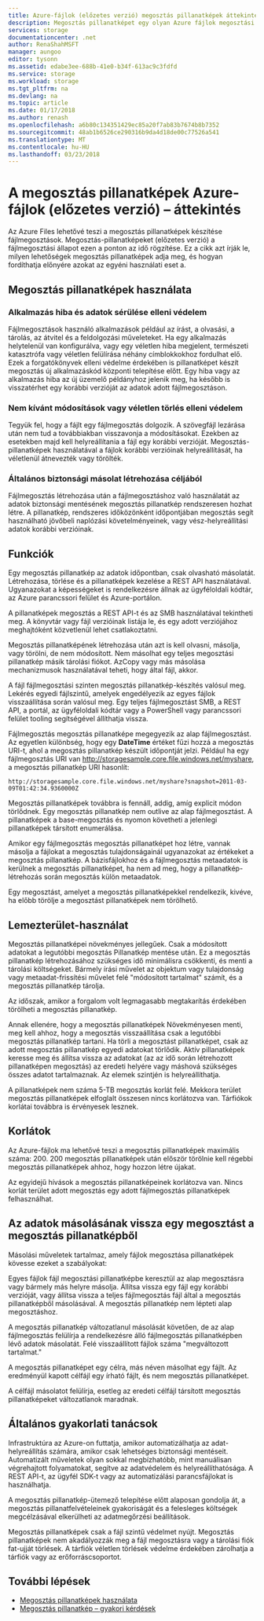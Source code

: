 ```yaml
---
title: Azure-fájlok (előzetes verzió) megosztás pillanatképek áttekintése |} Microsoft Docs
description: Megosztás pillanatképet egy olyan Azure fájlok megosztási konzolán kell elvégezni egy ideje, készítsen biztonsági másolatot a megosztást is csak olvasható verziója telepítve.
services: storage
documentationcenter: .net
author: RenaShahMSFT
manager: aungoo
editor: tysonn
ms.assetid: edabe3ee-688b-41e0-b34f-613ac9c3fdfd
ms.service: storage
ms.workload: storage
ms.tgt_pltfrm: na
ms.devlang: na
ms.topic: article
ms.date: 01/17/2018
ms.author: renash
ms.openlocfilehash: a6b80c134351429ec85a20f7ab83b7674b8b7352
ms.sourcegitcommit: 48ab1b6526ce290316b9da4d18de00c77526a541
ms.translationtype: MT
ms.contentlocale: hu-HU
ms.lasthandoff: 03/23/2018
---
```

# <a name="overview-of-share-snapshots-for-azure-files-preview"></a>A megosztás pillanatképek Azure-fájlok (előzetes verzió) – áttekintés
Az Azure Files lehetővé teszi a megosztás pillanatképek készítése fájlmegosztások. Megosztás-pillanatképeket (előzetes verzió) a fájlmegosztási állapot ezen a ponton az idő rögzítése. Ez a cikk azt írják le, milyen lehetőségek megosztás pillanatképek adja meg, és hogyan fordíthatja előnyére azokat az egyéni használati eset a.


## <a name="when-to-use-share-snapshots"></a>Megosztás pillanatképek használata

### <a name="protection-against-application-error-and-data-corruption"></a>Alkalmazás hiba és adatok sérülése elleni védelem

Fájlmegosztások használó alkalmazások például az írást, a olvasási, a tárolás, az átvitel és a feldolgozási műveleteket. Ha egy alkalmazás helytelenül van konfigurálva, vagy egy véletlen hiba megjelent, természeti katasztrófa vagy véletlen felülírása néhány címblokkokhoz fordulhat elő. Ezek a forgatókönyvek elleni védelme érdekében is pillanatképet készít megosztás új alkalmazáskód központi telepítése előtt. Egy hiba vagy az alkalmazás hiba az új üzemelő példányhoz jelenik meg, ha később is visszatérhet egy korábbi verzióját az adatok adott fájlmegosztáson. 

### <a name="protection-against-accidental-deletions-or-unintended-changes"></a>Nem kívánt módosítások vagy véletlen törlés elleni védelem

Tegyük fel, hogy a fájlt egy fájlmegosztás dolgozik. A szövegfájl lezárása után nem tud a továbbiakban visszavonja a módosításokat. Ezekben az esetekben majd kell helyreállítania a fájl egy korábbi verzióját. Megosztás-pillanatképek használatával a fájlok korábbi verzióinak helyreállítását, ha véletlenül átnevezték vagy törölték.

### <a name="general-backup-purposes"></a>Általános biztonsági másolat létrehozása céljából

Fájlmegosztás létrehozása után a fájlmegosztáshoz való használatát az adatok biztonsági mentésének megosztás pillanatkép rendszeresen hozhat létre. A pillanatkép, rendszeres időközönként időpontjában megosztás segít használható jövőbeli naplózási követelményeinek, vagy vész-helyreállítási adatok korábbi verzióinak.

## <a name="capabilities"></a>Funkciók

Egy megosztás pillanatkép az adatok időpontban, csak olvasható másolatát. Létrehozása, törlése és a pillanatképek kezelése a REST API használatával. Ugyanazokat a képességeket is rendelkezésre állnak az ügyféloldali kódtár, az Azure parancssori felület és Azure-portálon. 

A pillanatképek megosztás a REST API-t és az SMB használatával tekintheti meg. A könyvtár vagy fájl verzióinak listája le, és egy adott verziójához meghajtóként közvetlenül lehet csatlakoztatni. 

Megosztás pillanatképének létrehozása után azt is kell olvasni, másolja, vagy törölni, de nem módosított. Nem másolhat egy teljes megosztási pillanatkép másik tárolási fiókot. AzCopy vagy más másolása mechanizmusok használatával teheti, hogy által fájl, akkor.

A fájl fájlmegosztási szinten megosztás pillanatkép-készítés valósul meg. Lekérés egyedi fájlszintű, amelyek engedélyezik az egyes fájlok visszaállítása során valósul meg. Egy teljes fájlmegosztást SMB, a REST API, a portál, az ügyféloldali kódtár vagy a PowerShell vagy parancssori felület tooling segítségével állíthatja vissza.

Fájlmegosztás megosztás pillanatképe megegyezik az alap fájlmegosztást. Az egyetlen különbség, hogy egy **DateTime** értéket fűzi hozzá a megosztás URI-t, ahol a megosztás pillanatkép készült időpontját jelzi. Például ha egy fájlmegosztás URI van http://storagesample.core.file.windows.net/myshare, a megosztás pillanatkép URI hasonlít:
```
http://storagesample.core.file.windows.net/myshare?snapshot=2011-03-09T01:42:34.9360000Z
```

Megosztás pillanatképek továbbra is fennáll, addig, amíg explicit módon törlődnek. Egy megosztás pillanatkép nem outlive az alap fájlmegosztást. A pillanatképek a base-megosztás és nyomon követheti a jelenlegi pillanatképek társított enumerálása. 

Amikor egy fájlmegosztás megosztás pillanatképet hoz létre, vannak másolja a fájlokat a megosztás tulajdonságainál ugyanazokat az értékeket a megosztás pillanatkép. A bázisfájlokhoz és a fájlmegosztás metaadatok is kerülnek a megosztás pillanatképet, ha nem ad meg, hogy a pillanatkép-létrehozás során megosztás külön metaadatok.

Egy megosztást, amelyet a megosztás pillanatképekkel rendelkezik, kivéve, ha előbb törölje a megosztást pillanatképek nem törölhető.


## <a name="space-usage"></a>Lemezterület-használat 

Megosztás pillanatképei növekményes jellegűek. Csak a módosított adatokat a legutóbbi megosztás Pillanatkép mentése után. Ez a megosztás pillanatkép létrehozásához szükséges idő minimálisra csökkenti, és menti a tárolási költségeket. Bármely írási művelet az objektum vagy tulajdonság vagy metaadat-frissítési művelet felé "módosított tartalmat" számít, és a megosztás pillanatkép tárolja. 

Az időszak, amikor a forgalom volt legmagasabb megtakarítás érdekében törölheti a megosztás pillanatkép.

Annak ellenére, hogy a megosztás pillanatképek Növekményesen menti, meg kell ahhoz, hogy a megosztás visszaállítása csak a legutóbbi megosztás pillanatkép tartani. Ha törli a megosztást pillanatképet, csak az adott megosztás pillanatkép egyedi adatokat törlődik. Aktív pillanatképek keresse meg és állítsa vissza az adatokat (az az idő során létrehozott pillanatképen megosztás) az eredeti helyére vagy máshová szükséges összes adatot tartalmaznak. Az elemek szintjén is helyreállíthatja.

A pillanatképek nem száma 5-TB megosztás korlát felé. Mekkora terület megosztás pillanatképek elfoglalt összesen nincs korlátozva van. Tárfiókok korlátai továbbra is érvényesek lesznek.

## <a name="limits"></a>Korlátok

Az Azure-fájlok ma lehetővé teszi a megosztás pillanatképek maximális száma: 200. 200 megosztás pillanatképek után először törölnie kell régebbi megosztás pillanatképek ahhoz, hogy hozzon létre újakat. 

Az egyidejű hívások a megosztás pillanatképeinek korlátozva van. Nincs korlát terület adott megosztás egy adott fájlmegosztás pillanatképek felhasználhat. 

## <a name="copying-data-back-to-a-share-from-share-snapshot"></a>Az adatok másolásának vissza egy megosztást a megosztás pillanatképből

Másolási műveletek tartalmaz, amely fájlok megosztása pillanatképek kövesse ezeket a szabályokat:

Egyes fájlok fájl megosztási pillanatképbe keresztül az alap megosztásra vagy bármely más helyre másolja. Állítsa vissza egy fájl egy korábbi verzióját, vagy állítsa vissza a teljes fájlmegosztás fájl által a megosztás pillanatképből másolásával. A megosztás pillanatkép nem lépteti alap megosztáshoz. 

A megosztás pillanatkép változatlanul másolását követően, de az alap fájlmegosztás felülírja a rendelkezésre álló fájlmegosztás pillanatképben lévő adatok másolatát. Felé visszaállított fájlok száma "megváltozott tartalmat."

A megosztás pillanatképet egy célra, más néven másolhat egy fájlt. Az eredményül kapott célfájl egy írható fájlt, és nem megosztás pillanatképet.

A célfájl másolatot felülírja, esetleg az eredeti célfájl társított megosztás pillanatképeket változatlanok maradnak.

## <a name="general-best-practices"></a>Általános gyakorlati tanácsok 

Infrastruktúra az Azure-on futtatja, amikor automatizálhatja az adat-helyreállítás számára, amikor csak lehetséges biztonsági mentéseit. Automatizált műveletek olyan sokkal megbízhatóbb, mint manuálisan végrehajtott folyamatokat, segítve az adatvédelem és helyreállíthatósága. A REST API-t, az ügyfél SDK-t vagy az automatizálási parancsfájlokat is használhatja.

A megosztás pillanatkép-ütemező telepítése előtt alaposan gondolja át, a megosztás pillanatfelvételeinek gyakoriságát és a felesleges költségek megcélzásával elkerülheti az adatmegőrzési beállítások.

Megosztás pillanatképek csak a fájl szintű védelmet nyújt. Megosztás pillanatképek nem akadályozzák meg a fájl megosztásra vagy a tárolási fiók fat-ujját törlések. A tárfiók véletlen törlések védelme érdekében zárolhatja a tárfiók vagy az erőforráscsoportot.

## <a name="next-steps"></a>További lépések
* [Megosztás pillanatképek használata](storage-how-to-use-files-snapshots.md)
* [Megosztás pillanatkép – gyakori kérdések](storage-files-faq.md#share-snapshots)

